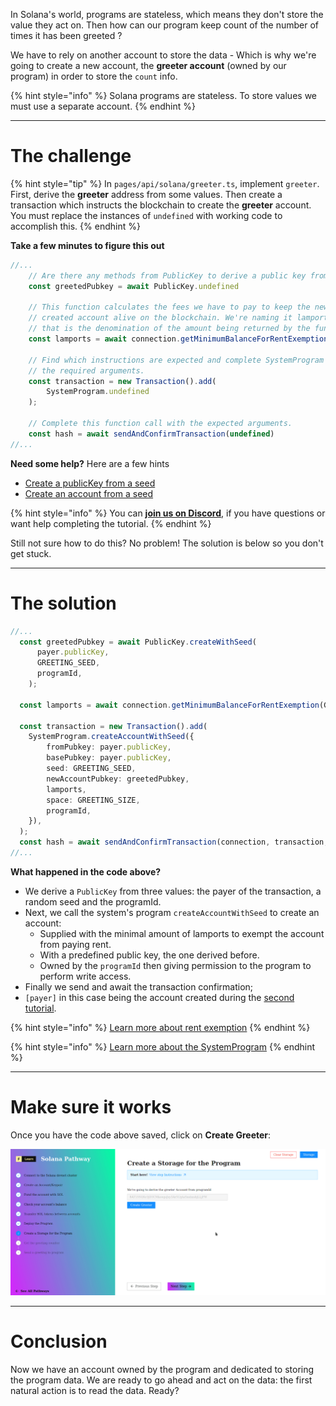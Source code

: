 In Solana's world, programs are stateless, which means they don't store the value they act on. Then how can our program keep count of the number of times it has been greeted ? 

We have to rely on another account to store the data - Which is why we're going to create a new account, the **greeter account** (owned by our program) in order to store the `count` info.

{% hint style="info" %}
Solana programs are stateless. To store values we must use a separate account.
{% endhint %}

----------------------------------

# The challenge

{% hint style="tip" %}
In `pages/api/solana/greeter.ts`, implement `greeter`. First, derive the **greeter** address from some values. Then create a transaction which instructs the blockchain to create the **greeter** account. You must replace the instances of `undefined` with working code to accomplish this.
{% endhint %}

**Take a few minutes to figure this out**

```typescript
//...
    // Are there any methods from PublicKey to derive a public key from a seed?
    const greetedPubkey = await PublicKey.undefined  

    // This function calculates the fees we have to pay to keep the newly 
    // created account alive on the blockchain. We're naming it lamports because
    // that is the denomination of the amount being returned by the function.
    const lamports = await connection.getMinimumBalanceForRentExemption(GREETING_SIZE);

    // Find which instructions are expected and complete SystemProgram with
    // the required arguments.
    const transaction = new Transaction().add(
        SystemProgram.undefined
    );
    
    // Complete this function call with the expected arguments. 
    const hash = await sendAndConfirmTransaction(undefined)
//...
```

**Need some help?** Here are a few hints
* [Create a publicKey from a seed](https://solana-labs.github.io/solana-web3.js/classes/PublicKey.html#createWithSeed)  
* [Create an account from a seed](https://solana-labs.github.io/solana-web3.js/classes/SystemProgram.html#createAccountWithSeed)  

{% hint style="info" %}
You can [**join us on Discord**](https://discord.gg/fszyM7K), if you have questions or want help completing the tutorial.
{% endhint %}

Still not sure how to do this? No problem! The solution is below so you don't get stuck.

----------------------------------

# The solution

```typescript
//...
  const greetedPubkey = await PublicKey.createWithSeed(
      payer.publicKey,
      GREETING_SEED,
      programId,
    );

  const lamports = await connection.getMinimumBalanceForRentExemption(GREETING_SIZE);

  const transaction = new Transaction().add(
    SystemProgram.createAccountWithSeed({
        fromPubkey: payer.publicKey,
        basePubkey: payer.publicKey,
        seed: GREETING_SEED,
        newAccountPubkey: greetedPubkey,
        lamports,
        space: GREETING_SIZE,
        programId,
    }),
  );
  const hash = await sendAndConfirmTransaction(connection, transaction, [payer])
//...
```

**What happened in the code above?**

* We derive a `PublicKey` from three values: the payer of the transaction, a random seed and the programId.
* Next, we call the system's program `createAccountWithSeed` to create an account:
  * Supplied with the minimal amount of lamports to exempt the account from paying rent.
  * With a predefined public key, the one derived before.
  * Owned by the `programId` then giving permission to the program to perform write access.  
* Finally we send and await the transaction confirmation; 
* `[payer]` in this case being the account created during the [second tutorial](https://learn.figment.io/tutorials/create-solana-keypair).

{% hint style="info" %}
[Learn more about rent exemption](https://docs.solana.com/developing/programming-model/accounts#rent-exemption)
{% endhint %}

{% hint style="info" %}
[Learn more about the SystemProgram](https://docs.solana.com/developing/runtime-facilities/programs#system-program)
{% endhint %}

----------------------------------

# Make sure it works

Once you have the code above saved, click on **Create Greeter**:

![](../../../.gitbook/assets/solana-greeter-v3.gif)

----------------------------------

# Conclusion

Now we have an account owned by the program and dedicated to storing the program data. We are ready to go ahead and act on the data: the first natural action is to read the data. Ready?
